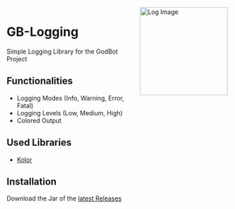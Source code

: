 <img src="https://s3.us-west-2.amazonaws.com/secure.notion-static.com/016b4428-d9be-4c93-b5c7-8189e74c45e6/log-file_%281%29.png?X-Amz-Algorithm=AWS4-HMAC-SHA256&X-Amz-Content-Sha256=UNSIGNED-PAYLOAD&X-Amz-Credential=AKIAT73L2G45EIPT3X45%2F20220320%2Fus-west-2%2Fs3%2Faws4_request&X-Amz-Date=20220320T154831Z&X-Amz-Expires=86400&X-Amz-Signature=562564f648985005dbe1f39ae8fb046206416e245e4e5377d9299256cf82899d&X-Amz-SignedHeaders=host&response-content-disposition=filename%20%3D%22log-file%2520%281%29.png%22&x-id=GetObject" alt="Log Image" align="right" width="200"/>

# GB-Logging

Simple Logging Library for the GodBot Project

## Functionalities

- Logging Modes (Info, Warning, Error, Fatal)
- Logging Levels (Low, Medium, High)
- Colored Output

## Used Libraries

- [Kolor](https://github.com/ziggy42/kolor)

## Installation
Download the Jar of the [latest Releases](https://github.com/GodBot-Inc/GB-Logging/releases/tag/Version1)
